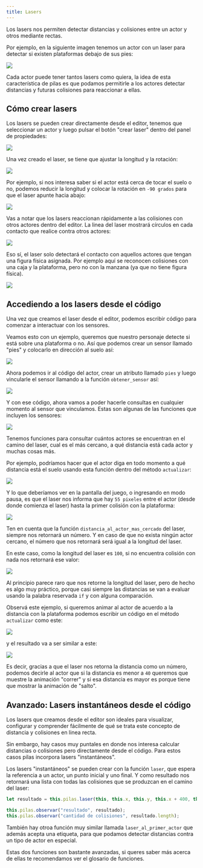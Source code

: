 ```yaml
---
title: Lasers
---
```


Los lasers nos permiten detectar distancias y colisiones entre un actor y otros
mediante rectas.

Por ejemplo, en la siguiente imagen tenemos un actor con un laser para detectar
si existen plataformas debajo de sus pies:

![](imagenes/lasers/intro.png)


Cada actor puede tener tantos lasers como quiera, la idea de esta característica
de pilas es que podamos permitirle a los actores detectar distancias y futuras
colisiones para reaccionar a ellas.

## Cómo crear lasers

Los lasers se pueden crear directamente desde el editor, tenemos que seleccionar
un actor y luego pulsar el botón "crear laser" dentro del panel de propiedades:

![](imagenes/lasers/crear-un-laser.png)

Una vez creado el laser, se tiene que ajustar la longitud y la rotación:

![](imagenes/lasers/crear-un-laser-2.png)

Por ejemplo, si nos interesa saber si el actor está cerca de tocar el suelo o
no, podemos reducir la longitud y colocar la rotación en `-90 grados` para que
el laser apunte hacia abajo:

![](imagenes/lasers/crear-un-laser-3.png)

Vas a notar que los lasers reaccionan rápidamente a las colisiones con otros
actores dentro del editor. La linea del laser mostrará círculos en cada contacto
que realice contra otros actores:

![](imagenes/lasers/distancias-1.png)

Eso sí, el laser solo detectará el contacto con aquellos actores que tengan una
figura física asignada. Por ejemplo aquí se reconocen colisiones con una caja y
la plataforma, pero no con la manzana (ya que no tiene figura física).

![](imagenes/lasers/distancias-2.png)


## Accediendo a los lasers desde el código

Una vez que creamos el laser desde el editor, podemos escribir código para
comenzar a interactuar con los sensores.

Veamos esto con un ejemplo, queremos que nuestro personaje detecte si está sobre
una plataforma o no. Así que podemos crear un sensor llamado "pies" y colocarlo
en dirección al suelo así:

![](imagenes/lasers/ejemplo-editor.png)

Ahora podemos ir al código del actor, crear un atributo llamado `pies` y luego
vincularle el sensor llamando a la función `obtener_sensor` así:

![](imagenes/lasers/ejemplo-codigo-1.png)

Y con ese código, ahora vamos a poder hacerle consultas en cualquier momento al
sensor que vinculamos. Estas son algunas de las funciones que incluyen los
sensores:

![](imagenes/lasers/autocompletado.png)

Tenemos funciones para consultar cuántos actores se encuentran en el camino del
laser, cual es el más cercano, a qué distancia está cada actor y muchas cosas
más.

Por ejemplo, podríamos hacer que el actor diga en todo momento a qué distancia
está el suelo usando esta función dentro del método `actualizar`:

![](imagenes/lasers/decir-distancia.png)

Y lo que deberíamos ver en la pantalla del juego, o ingresando en modo pausa, es
que el laser nos informa que hay `55 pixeles` entre el actor (desde donde
comienza el laser) hasta la primer colisión con la plataforma:

![](imagenes/lasers/distancia-en-modo-pausa.png)

Ten en cuenta que la función `distancia_al_actor_mas_cercado` del laser, siempre
nos retornará un número. Y en caso de que no exista ningún actor cercano, el
número que nos retornará será igual a la longitud del laser. 

En este caso, como la longitud del laser es `100`, si no encuentra colisión con
nada nos retornará ese valor:

![](imagenes/lasers/sin-colision.png)

Al principio parece raro que nos retorne la longitud del laser, pero de hecho es
algo muy práctico, porque casi siempre las distancias se van a evaluar usando la
palabra reservada `if` y con alguna comparación.  

Observá este ejemplo, si queremos animar al actor de acuerdo a la distancia con
la plataforma podemos escribir un código en el método `actualizar` como este: 

![](imagenes/lasers/codigo-de-animacion.png)

y el resultado va a ser similar a este:

![](imagenes/lasers/animacion-laser.gif)

Es decir, gracias a que el laser nos retorna la distancia como un número,
podemos decirle al actor que si la distancia es menor a `40` queremos que
muestre la animación "correr" y si esa distancia es mayor es porque tiene que
mostrar la animación de "salto".

## Avanzado: Lasers instantáneos desde el código

Los lasers que creamos desde el editor son ideales para visualizar, configurar
y comprender fácilmente de qué se trata este concepto de distancia y colisiones
en linea recta. 

Sin embargo, hay casos muy puntales en donde nos interesa calcular distancias o 
colisiones pero directamente desde el código. Para estos casos pilas incorpora
lasers "instantáneos".

Los lasers "instantáneos" se pueden crear con la función `laser`, que espera la
referencia a un actor, un punto inicial y uno final. Y como resultado nos
retornará una lista con todas las colisiones que se produzcan en el camino del
laser:

```javascript
let resultado = this.pilas.laser(this, this.x, this.y, this.x + 400, this.y);

this.pilas.observar("resultado", resultado);
this.pilas.observar("cantidad de colisiones", resultado.length);
```

También hay otroa función muy similar llamada `laser_al_primer_actor` que además
acepta una etiqueta, para que podamos detectar distancias contra un tipo de actor
en especial.

Estas dos funciones son bastante avanzadas, si queres saber más acerca de ellas
te recomendamos ver el glosario de funciones.
